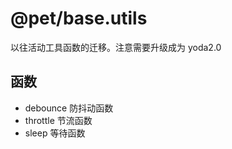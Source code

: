 # @pet/base.utils

以往活动工具函数的迁移。注意需要升级成为 yoda2.0

## 函数

* debounce 防抖动函数
* throttle 节流函数
* sleep 等待函数

